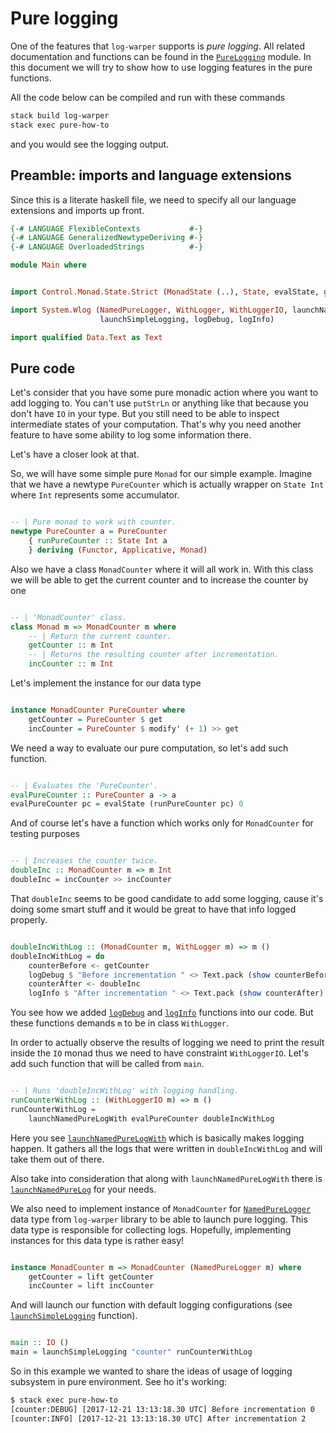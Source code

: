 # Pure logging

One of the features that `log-warper` supports is *pure logging*.
All related documentation and functions can be found in the [`PureLogging`][pure] module.
In this document we will try to show how to use logging features
in the pure functions.

All the code below can be compiled and run with these commands

```bash
stack build log-warper
stack exec pure-how-to
```
and you would see the logging output.

## Preamble: imports and language extensions

Since this is a literate haskell file, we need to specify all our language extensions
and imports up front.

``` haskell
{-# LANGUAGE FlexibleContexts           #-}
{-# LANGUAGE GeneralizedNewtypeDeriving #-}
{-# LANGUAGE OverloadedStrings          #-}

module Main where


import Control.Monad.State.Strict (MonadState (..), State, evalState, get, lift, modify')

import System.Wlog (NamedPureLogger, WithLogger, WithLoggerIO, launchNamedPureLogWith,
                    launchSimpleLogging, logDebug, logInfo)

import qualified Data.Text as Text

```

## Pure code

Let's consider that you have some pure monadic action where you want to add logging to.
You can't use `putStrLn` or anything like that because you don't have `IO` in your type.
But you still need to be able to inspect intermediate states of your computation.
That's why you need another feature to have some ability to log some information there.

Let's have a closer look at that.

So, we will have some simple pure `Monad` for our simple example.
Imagine that we have a newtype `PureCounter` which is actually wrapper on `State Int`
where `Int` represents some accumulator.

```haskell

-- | Pure monad to work with counter.
newtype PureCounter a = PureCounter
    { runPureCounter :: State Int a
    } deriving (Functor, Applicative, Monad)
```

Also we have a class `MonadCounter` where it will all work in.
With this class we will be able to get the current counter
and to increase the counter by one

```haskell

-- | 'MonadCounter' class.
class Monad m => MonadCounter m where
    -- | Return the current counter.
    getCounter :: m Int
    -- | Returns the resulting counter after incrementation.
    incCounter :: m Int

```

Let's implement the instance for our data type

```haskell

instance MonadCounter PureCounter where
    getCounter = PureCounter $ get
    incCounter = PureCounter $ modify' (+ 1) >> get

```

We need a way to evaluate our pure computation, so let's add such function.

```haskell

-- | Evaluates the 'PureCounter'.
evalPureCounter :: PureCounter a -> a
evalPureCounter pc = evalState (runPureCounter pc) 0

```
And of course let's have a function which works only for `MonadCounter` for testing purposes

```haskell

-- | Increases the counter twice.
doubleInc :: MonadCounter m => m Int
doubleInc = incCounter >> incCounter

```

That `doubleInc` seems to be good candidate to add some logging, cause
it's doing some smart stuff and it would be great to have that info logged properly.

```haskell

doubleIncWithLog :: (MonadCounter m, WithLogger m) => m ()
doubleIncWithLog = do
    counterBefore <- getCounter
    logDebug $ "Before incrementation " <> Text.pack (show counterBefore)
    counterAfter <- doubleInc
    logInfo $ "After incrementation " <> Text.pack (show counterAfter)

```
You see how we added [`logDebug`][logDebug] and [`logInfo`][logInfo]
functions into our code. But these functions demands `m` to be in
class `WithLogger`.

In order to actually observe the results of logging we need
to print the result inside the `IO` monad thus we need
to have constraint `WithLoggerIO`.
Let's add such function that will be called from `main`.

```haskell

-- | Runs 'doubleIncWithLog' with logging handling.
runCounterWithLog :: (WithLoggerIO m) => m ()
runCounterWithLog =
    launchNamedPureLogWith evalPureCounter doubleIncWithLog

```

Here you see [`launchNamedPureLogWith`][lnplw] which is basically
makes logging happen. It gathers all the logs that were written in
`doubleIncWithLog` and will take them out of there.

Also take into consideration that along  with `launchNamedPureLogWith`
there is [`launchNamedPureLog`][lnpl] for your needs.

We also need to implement instance of `MonadCounter` for [`NamedPureLogger`][NPL]
data type from `log-warper` library to be able to launch pure logging.
This data type is responsible for collecting logs. Hopefully, implementing
instances for this data type is rather easy!

```haskell

instance MonadCounter m => MonadCounter (NamedPureLogger m) where
    getCounter = lift getCounter
    incCounter = lift incCounter

```

And will launch our function with default logging configurations (see [`launchSimpleLogging`][simple] function).

```haskell

main :: IO ()
main = launchSimpleLogging "counter" runCounterWithLog

```

So in this example we wanted to share the ideas of usage of logging subsystem
in pure environment. See ho it's working:

```bash
$ stack exec pure-how-to
[counter:DEBUG] [2017-12-21 13:13:18.30 UTC] Before incrementation 0
[counter:INFO] [2017-12-21 13:13:18.30 UTC] After incrementation 2

```



[pure]: http://hackage.haskell.org/package/log-warper-1.8.2/docs/System-Wlog-PureLogging.html
[logDebug]: https://hackage.haskell.org/package/log-warper-1.8.2/docs/System-Wlog-CanLog.html#v:logDebug
[logInfo]: https://hackage.haskell.org/package/log-warper-1.8.2/docs/System-Wlog-CanLog.html#v:logInfo
[lnplw]: https://hackage.haskell.org/package/log-warper-1.8.2/docs/System-Wlog-PureLogging.html#v:launchNamedPureLogWith
[lnpl]: https://hackage.haskell.org/package/log-warper-1.8.2/docs/System-Wlog-PureLogging.html#v:runNamedPureLog
[NPL]: https://hackage.haskell.org/package/log-warper-1.8.2/docs/System-Wlog-PureLogging.html#t:NamedPureLogger
[simple]: https://hackage.haskell.org/package/log-warper-1.8.2/docs/System-Wlog-Launcher.html#v:launchSimpleLogging
